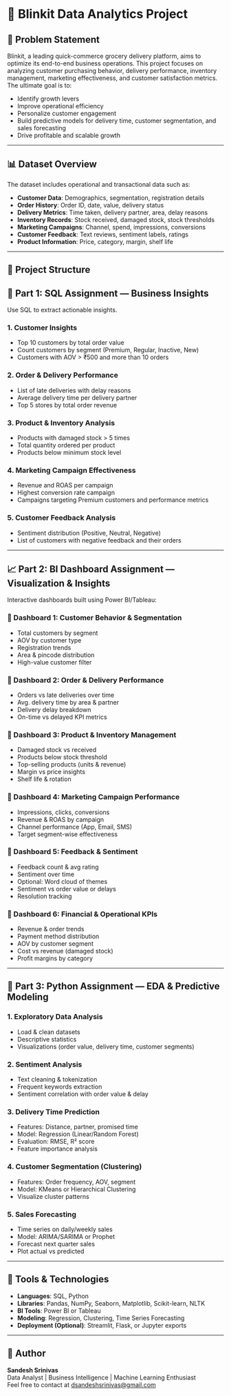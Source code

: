 # 🛒 Blinkit Data Analytics Project

## 📌 Problem Statement

Blinkit, a leading quick-commerce grocery delivery platform, aims to optimize its end-to-end business operations. This project focuses on analyzing customer purchasing behavior, delivery performance, inventory management, marketing effectiveness, and customer satisfaction metrics. The ultimate goal is to:

- Identify growth levers
- Improve operational efficiency
- Personalize customer engagement
- Build predictive models for delivery time, customer segmentation, and sales forecasting
- Drive profitable and scalable growth

---

## 📊 Dataset Overview

The dataset includes operational and transactional data such as:

- **Customer Data**: Demographics, segmentation, registration details
- **Order History**: Order ID, date, value, delivery status
- **Delivery Metrics**: Time taken, delivery partner, area, delay reasons
- **Inventory Records**: Stock received, damaged stock, stock thresholds
- **Marketing Campaigns**: Channel, spend, impressions, conversions
- **Customer Feedback**: Text reviews, sentiment labels, ratings
- **Product Information**: Price, category, margin, shelf life

---

## 🧩 Project Structure
## 🔧 Part 1: SQL Assignment — Business Insights

Use SQL to extract actionable insights.

### 1. Customer Insights
- Top 10 customers by total order value
- Count customers by segment (Premium, Regular, Inactive, New)
- Customers with AOV > ₹500 and more than 10 orders

### 2. Order & Delivery Performance
- List of late deliveries with delay reasons
- Average delivery time per delivery partner
- Top 5 stores by total order revenue

### 3. Product & Inventory Analysis
- Products with damaged stock > 5 times
- Total quantity ordered per product
- Products below minimum stock level

### 4. Marketing Campaign Effectiveness
- Revenue and ROAS per campaign
- Highest conversion rate campaign
- Campaigns targeting Premium customers and performance metrics

### 5. Customer Feedback Analysis
- Sentiment distribution (Positive, Neutral, Negative)
- List of customers with negative feedback and their orders

---

## 📈 Part 2: BI Dashboard Assignment — Visualization & Insights

Interactive dashboards built using Power BI/Tableau:

### 📁 Dashboard 1: Customer Behavior & Segmentation
- Total customers by segment
- AOV by customer type
- Registration trends
- Area & pincode distribution
- High-value customer filter

### 📁 Dashboard 2: Order & Delivery Performance
- Orders vs late deliveries over time
- Avg. delivery time by area & partner
- Delivery delay breakdown
- On-time vs delayed KPI metrics

### 📁 Dashboard 3: Product & Inventory Management
- Damaged stock vs received
- Products below stock threshold
- Top-selling products (units & revenue)
- Margin vs price insights
- Shelf life & rotation

### 📁 Dashboard 4: Marketing Campaign Performance
- Impressions, clicks, conversions
- Revenue & ROAS by campaign
- Channel performance (App, Email, SMS)
- Target segment-wise effectiveness

### 📁 Dashboard 5: Feedback & Sentiment
- Feedback count & avg rating
- Sentiment over time
- Optional: Word cloud of themes
- Sentiment vs order value or delays
- Resolution tracking

### 📁 Dashboard 6: Financial & Operational KPIs
- Revenue & order trends
- Payment method distribution
- AOV by customer segment
- Cost vs revenue (damaged stock)
- Profit margins by category

---

## 🐍 Part 3: Python Assignment — EDA & Predictive Modeling

### 1. Exploratory Data Analysis
- Load & clean datasets
- Descriptive statistics
- Visualizations (order value, delivery time, customer segments)

### 2. Sentiment Analysis
- Text cleaning & tokenization
- Frequent keywords extraction
- Sentiment correlation with order value & delay

### 3. Delivery Time Prediction
- Features: Distance, partner, promised time
- Model: Regression (Linear/Random Forest)
- Evaluation: RMSE, R² score
- Feature importance analysis

### 4. Customer Segmentation (Clustering)
- Features: Order frequency, AOV, segment
- Model: KMeans or Hierarchical Clustering
- Visualize cluster patterns

### 5. Sales Forecasting
- Time series on daily/weekly sales
- Model: ARIMA/SARIMA or Prophet
- Forecast next quarter sales
- Plot actual vs predicted

---

## 🚀 Tools & Technologies

- **Languages**: SQL, Python
- **Libraries**: Pandas, NumPy, Seaborn, Matplotlib, Scikit-learn, NLTK
- **BI Tools**: Power BI or Tableau
- **Modeling**: Regression, Clustering, Time Series Forecasting
- **Deployment (Optional)**: Streamlit, Flask, or Jupyter exports

---

## 🧠 Author

**Sandesh Srinivas**  
Data Analyst | Business Intelligence | Machine Learning Enthusiast  
Feel free to contact at dsandeshsrinivas@gmail.com


